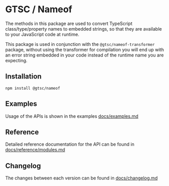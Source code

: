 # GTSC / Nameof

The methods in this package are used to convert TypeScript class/type/property names to embedded strings, so that they are available to your JavaScript code at runtime.

This package is used in conjunction with the `@gtsc/nameof-transformer` package, without using the transformer for compilation you will end up with an error string embedded in your code instead of the runtime name you are expecting.

## Installation

```shell
npm install @gtsc/nameof
```

## Examples

Usage of the APIs is shown in the examples [docs/examples.md](docs/examples.md)

## Reference

Detailed reference documentation for the API can be found in [docs/reference/modules.md](docs/reference/modules.md)

## Changelog

The changes between each version can be found in [docs/changelog.md](docs/changelog.md)
